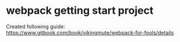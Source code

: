 # webpack getting start project
Created following guide: https://www.gitbook.com/book/vikingmute/webpack-for-fools/details